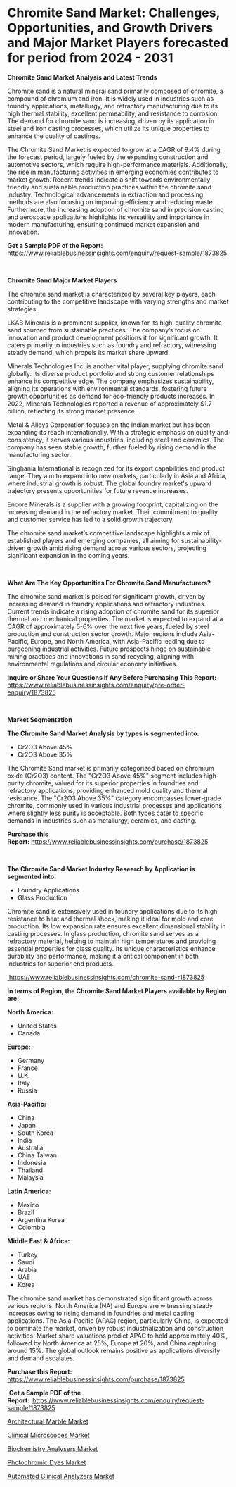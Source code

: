 <p><h1>Chromite Sand Market: Challenges, Opportunities, and Growth Drivers and Major Market Players forecasted for period from 2024 - 2031</h1></p><p><strong>Chromite Sand Market Analysis and Latest Trends</strong></p>
<p><p>Chromite sand is a natural mineral sand primarily composed of chromite, a compound of chromium and iron. It is widely used in industries such as foundry applications, metallurgy, and refractory manufacturing due to its high thermal stability, excellent permeability, and resistance to corrosion. The demand for chromite sand is increasing, driven by its application in steel and iron casting processes, which utilize its unique properties to enhance the quality of castings.</p><p>The Chromite Sand Market is expected to grow at a CAGR of 9.4% during the forecast period, largely fueled by the expanding construction and automotive sectors, which require high-performance materials. Additionally, the rise in manufacturing activities in emerging economies contributes to market growth. Recent trends indicate a shift towards environmentally friendly and sustainable production practices within the chromite sand industry. Technological advancements in extraction and processing methods are also focusing on improving efficiency and reducing waste. Furthermore, the increasing adoption of chromite sand in precision casting and aerospace applications highlights its versatility and importance in modern manufacturing, ensuring continued market expansion and innovation.</p></p>
<p><strong>Get a Sample PDF of the Report:&nbsp;</strong> <a href="https://www.reliablebusinessinsights.com/enquiry/request-sample/1873825?utm_campaign=1138&utm_medium=2&utm_source=Github&utm_content=ia&utm_term=07112024&utm_id=chromite-sand">https://www.reliablebusinessinsights.com/enquiry/request-sample/1873825</a></p>
<p>&nbsp;</p>
<p><strong>Chromite Sand Major Market Players</strong></p>
<p><p>The chromite sand market is characterized by several key players, each contributing to the competitive landscape with varying strengths and market strategies.</p><p>LKAB Minerals is a prominent supplier, known for its high-quality chromite sand sourced from sustainable practices. The company’s focus on innovation and product development positions it for significant growth. It caters primarily to industries such as foundry and refractory, witnessing steady demand, which propels its market share upward.</p><p>Minerals Technologies Inc. is another vital player, supplying chromite sand globally. Its diverse product portfolio and strong customer relationships enhance its competitive edge. The company emphasizes sustainability, aligning its operations with environmental standards, fostering future growth opportunities as demand for eco-friendly products increases. In 2022, Minerals Technologies reported a revenue of approximately $1.7 billion, reflecting its strong market presence.</p><p>Metal & Alloys Corporation focuses on the Indian market but has been expanding its reach internationally. With a strategic emphasis on quality and consistency, it serves various industries, including steel and ceramics. The company has seen stable growth, further fueled by rising demand in the manufacturing sector.</p><p>Singhania International is recognized for its export capabilities and product range. They aim to expand into new markets, particularly in Asia and Africa, where industrial growth is robust. The global foundry market's upward trajectory presents opportunities for future revenue increases.</p><p>Encore Minerals is a supplier with a growing footprint, capitalizing on the increasing demand in the refractory market. Their commitment to quality and customer service has led to a solid growth trajectory.</p><p>The chromite sand market’s competitive landscape highlights a mix of established players and emerging companies, all aiming for sustainability-driven growth amid rising demand across various sectors, projecting significant expansion in the coming years.</p></p>
<p>&nbsp;</p>
<p><strong>What Are The Key Opportunities For Chromite Sand Manufacturers?</strong></p>
<p><p>The chromite sand market is poised for significant growth, driven by increasing demand in foundry applications and refractory industries. Current trends indicate a rising adoption of chromite sand for its superior thermal and mechanical properties. The market is expected to expand at a CAGR of approximately 5-6% over the next five years, fueled by steel production and construction sector growth. Major regions include Asia-Pacific, Europe, and North America, with Asia-Pacific leading due to burgeoning industrial activities. Future prospects hinge on sustainable mining practices and innovations in sand recycling, aligning with environmental regulations and circular economy initiatives.</p></p>
<p><strong>Inquire or Share Your Questions If Any Before Purchasing This Report:</strong> <a href="https://www.reliablebusinessinsights.com/enquiry/pre-order-enquiry/1873825?utm_campaign=1138&utm_medium=2&utm_source=Github&utm_content=ia&utm_term=07112024&utm_id=chromite-sand">https://www.reliablebusinessinsights.com/enquiry/pre-order-enquiry/1873825</a></p>
<p>&nbsp;</p>
<p><strong>Market Segmentation</strong></p>
<p><strong>The Chromite Sand Market Analysis by types is segmented into:</strong></p>
<p><ul><li>Cr2O3 Above 45%</li><li>Cr2O3 Above 35%</li></ul></p>
<p><p>The Chromite Sand market is primarily categorized based on chromium oxide (Cr2O3) content. The "Cr2O3 Above 45%" segment includes high-purity chromite, valued for its superior properties in foundries and refractory applications, providing enhanced mold quality and thermal resistance. The "Cr2O3 Above 35%" category encompasses lower-grade chromite, commonly used in various industrial processes and applications where slightly less purity is acceptable. Both types cater to specific demands in industries such as metallurgy, ceramics, and casting.</p></p>
<p><strong>Purchase this Report:&nbsp;</strong><a href="https://www.reliablebusinessinsights.com/purchase/1873825?utm_campaign=1138&utm_medium=2&utm_source=Github&utm_content=ia&utm_term=07112024&utm_id=chromite-sand">https://www.reliablebusinessinsights.com/purchase/1873825</a></p>
<p>&nbsp;</p>
<p><strong>The Chromite Sand Market Industry Research by Application is segmented into:</strong></p>
<p><ul><li>Foundry Applications</li><li>Glass Production</li></ul></p>
<p><p>Chromite sand is extensively used in foundry applications due to its high resistance to heat and thermal shock, making it ideal for mold and core production. Its low expansion rate ensures excellent dimensional stability in casting processes. In glass production, chromite sand serves as a refractory material, helping to maintain high temperatures and providing essential properties for glass quality. Its unique characteristics enhance durability and performance, making it a critical component in both industries for superior end products.</p></p>
<p><a href="https://www.reliablebusinessinsights.com/chromite-sand-r1873825?utm_campaign=1138&utm_medium=2&utm_source=Github&utm_content=ia&utm_term=07112024&utm_id=chromite-sand">&nbsp;https://www.reliablebusinessinsights.com/chromite-sand-r1873825</a></p>
<p><strong>In terms of Region, the Chromite Sand Market Players available by Region are:</strong></p>
<p>
    <p> <strong> North America: </strong>
        <ul>
            <li>United States</li>
            <li>Canada</li>
        </ul>
        </p> 
    <p> <strong> Europe: </strong>
        <ul>
            <li>Germany</li>
            <li>France</li>
            <li>U.K.</li>
            <li>Italy</li>
            <li>Russia</li>
        </ul>
        </p> 
    <p> <strong> Asia-Pacific: </strong>
        <ul>
            <li>China</li>
            <li>Japan</li>
            <li>South Korea</li>
            <li>India</li>
            <li>Australia</li>
            <li>China Taiwan</li>
            <li>Indonesia</li>
            <li>Thailand</li>
            <li>Malaysia</li>
        </ul>
        </p> 
    <p> <strong> Latin America: </strong>
        <ul>
            <li>Mexico</li>
            <li>Brazil</li>
            <li>Argentina Korea</li>
            <li>Colombia</li>
        </ul>
        </p> 
    <p> <strong> Middle East & Africa: </strong>
        <ul>
            <li>Turkey</li>
            <li>Saudi</li>
            <li>Arabia</li>
            <li>UAE</li>
            <li>Korea</li>
        </ul>
    </p>
    </p>
<p><p>The chromite sand market has demonstrated significant growth across various regions. North America (NA) and Europe are witnessing steady increases owing to rising demand in foundries and metal casting applications. The Asia-Pacific (APAC) region, particularly China, is expected to dominate the market, driven by robust industrialization and construction activities. Market share valuations predict APAC to hold approximately 40%, followed by North America at 25%, Europe at 20%, and China capturing around 15%. The global outlook remains positive as applications diversify and demand escalates.</p></p>
<p><strong>Purchase this Report: </strong><a href="https://www.reliablebusinessinsights.com/purchase/1873825?utm_campaign=1138&utm_medium=2&utm_source=Github&utm_content=ia&utm_term=07112024&utm_id=chromite-sand">https://www.reliablebusinessinsights.com/purchase/1873825</a></p>
<p>&nbsp;<strong>Get a Sample PDF of the Report:&nbsp;&nbsp;</strong><a href="https://www.reliablebusinessinsights.com/enquiry/request-sample/1873825?utm_campaign=1138&utm_medium=2&utm_source=Github&utm_content=ia&utm_term=07112024&utm_id=chromite-sand">https://www.reliablebusinessinsights.com/enquiry/request-sample/1873825</a></p>
<p><strong></strong></p>
<p><p><a href="https://github.com/mynearvphamillwd7/Market-Research-Report-List-1/blob/main/architectural-marble-market.md?utm_campaign=1138&utm_medium=2&utm_source=Github&utm_content=ia&utm_term=07112024&utm_id=chromite-sand">Architectural Marble Market</a></p><p><a href="https://issuu.com/reportprime-2/docs/clinical-microscopes-market-size-20_312fe788cf6b44?utm_campaign=1138&utm_medium=2&utm_source=Github&utm_content=ia&utm_term=07112024&utm_id=chromite-sand">Clinical Microscopes Market</a></p><p><a href="https://issuu.com/reportprime-2/docs/biochemistry-analysers-market-size-_5217a6646de78a?utm_campaign=1138&utm_medium=2&utm_source=Github&utm_content=ia&utm_term=07112024&utm_id=chromite-sand">Biochemistry Analysers Market</a></p><p><a href="https://github.com/khloet8sawender/Market-Research-Report-List-1/blob/main/photochromic-dyes-market.md?utm_campaign=1138&utm_medium=2&utm_source=Github&utm_content=ia&utm_term=07112024&utm_id=chromite-sand">Photochromic Dyes Market</a></p><p><a href="https://issuu.com/reportprime-2/docs/automated-clinical-analyzers-market_0590025c6c24e5?utm_campaign=1138&utm_medium=2&utm_source=Github&utm_content=ia&utm_term=07112024&utm_id=chromite-sand">Automated Clinical Analyzers Market</a></p></p>